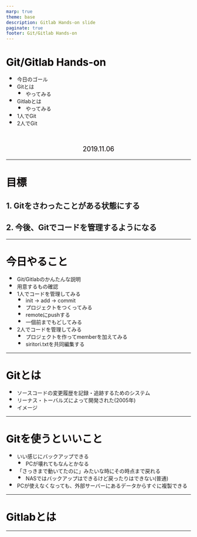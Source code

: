 ```yaml
---
marp: true
theme: base
description: Gitlab Hands-on slide
paginate: true
footer: Git/Gitlab Hands-on
---
```


<!-- size: 4:3 -->

<style>
    @font-face
    {
        font-family: banana;
        src: url('./assets/bananaslip.otf')
    }
    section {
        background:#F5BF6A;
        color:#060000;
        font-family: 'banana';
        justify-content: flex-start;
    }
    h1{
        color:#060000;
    }
    p{
        color:#060000;
    }
    li {
        list-style-type: none;
    }
    li:before {
        content: '';
        width: 6px;
        height: 6px;
        display: inline-block;
        border-radius: 100%;
        background: #060000;
        position: relative;
        left: -15px;
        top: -5px;
    }
    table {
    padding: inherit;
    }
    th {
        background: #D5EBDC;
        color: #2A2B25;
        font-size: 18px;
    }
    td{
        color: #2A2B25;
        font-size: 14px;
    }
</style>

<style scoped>
    section {
        justify-content: center;
    }
    p{
        text-align: center;
        margin-top: 10%;
        font-size: 18px;
    }
</style>

# Git/Gitlab Hands-on

- 今日のゴール
- Gitとは
    - やってみる
- Gitlabとは
    - やってみる
- 1人でGit
- 2人でGit

2019.11.06

---

# 目標

## 1. Gitをさわったことがある状態にする
## 2. 今後、Gitでコードを管理するようになる

---

# 今日やること

- Git/Gitlabのかんたんな説明
- 用意するもの確認
- 1人でコードを管理してみる
    - init → add → commit
    - プロジェクトをつくってみる
    - remoteにpushする
    - 一個前までもどしてみる
- 2人でコードを管理してみる
    - プロジェクトを作ってmemberを加えてみる
    - siritori.txtを共同編集する
---

# Gitとは

- ソースコードの変更履歴を記録・追跡するためのシステム
- リーナス・トーバルズによって開発された(2005年)
- イメージ

---

# Gitを使うといいこと

- いい感じにバックアップできる
    - PCが壊れてもなんとかなる
- 「さっきまで動いてたのに」みたいな時にその時点まで戻れる
    - NASではバックアップはできるけど戻ったりはできない(普通)
- PCが使えなくなっても、外部サーバーにあるデータからすぐに複製できる




---


# Gitlabとは

---